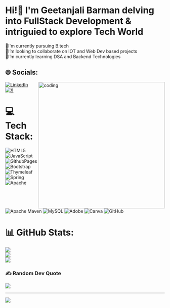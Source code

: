 # Hi!👋 I'm Geetanjali Barman delving into FullStack Development & intriguied to explore Tech World
🔭I'm currently pursuing B.tech <br>👯I’m looking to collaborate on IOT and Web Dev based projects<br>🌱I’m currently learning DSA and Backend Technologies 

## 🌐 Socials: 
<img align="right" alt="coding" width="400" src="https://media.giphy.com/media/YnS7j9pwnECXLMrI4t/giphy.gif">

[![LinkedIn](https://img.shields.io/badge/LinkedIn-%230077B5.svg?logo=linkedin&logoColor=white)](https://linkedin.com/in/geetanjalibarman) [![X](https://img.shields.io/badge/X-black.svg?logo=X&logoColor=white)](https://x.com/Geetanjali_1995) 
# 💻 Tech Stack:
![HTML5](https://img.shields.io/badge/html5-%23E34F26.svg?style=for-the-badge&logo=html5&logoColor=white) ![JavaScript](https://img.shields.io/badge/javascript-%23323330.svg?style=for-the-badge&logo=javascript&logoColor=%23F7DF1E)  ![GithubPages](https://img.shields.io/badge/github%20pages-121013?style=for-the-badge&logo=github&logoColor=white) ![Bootstrap](https://img.shields.io/badge/bootstrap-%238511FA.svg?style=for-the-badge&logo=bootstrap&logoColor=white) ![Thymeleaf](https://img.shields.io/badge/Thymeleaf-%23005C0F.svg?style=for-the-badge&logo=Thymeleaf&logoColor=white) ![Spring](https://img.shields.io/badge/spring-%236DB33F.svg?style=for-the-badge&logo=spring&logoColor=white) ![Apache](https://img.shields.io/badge/apache-%23D42029.svg?style=for-the-badge&logo=apache&logoColor=white) ![Apache Maven](https://img.shields.io/badge/Apache%20Maven-C71A36?style=for-the-badge&logo=Apache%20Maven&logoColor=white) ![MySQL](https://img.shields.io/badge/mysql-4479A1.svg?style=for-the-badge&logo=mysql&logoColor=white) ![Adobe](https://img.shields.io/badge/adobe-%23FF0000.svg?style=for-the-badge&logo=adobe&logoColor=white) ![Canva](https://img.shields.io/badge/Canva-%2300C4CC.svg?style=for-the-badge&logo=Canva&logoColor=white)  ![GitHub](https://img.shields.io/badge/github-%23121011.svg?style=for-the-badge&logo=github&logoColor=white)
# 📊 GitHub Stats:
![](https://github-readme-stats.vercel.app/api?username=CtrlZ-debug&theme=transparent&hide_border=false&include_all_commits=true&count_private=false)<br/>
![](https://github-readme-streak-stats.herokuapp.com/?user=CtrlZ-debug&theme=transparent&hide_border=false)<br/>
![](https://github-readme-stats.vercel.app/api/top-langs/?username=CtrlZ-debug&theme=transparent&hide_border=false&include_all_commits=true&count_private=false&layout=compact)

### ✍️ Random Dev Quote
![](https://quotes-github-readme.vercel.app/api?type=horizontal&theme=radical)

---
[![](https://visitcount.itsvg.in/api?id=CtrlZ-debug&icon=0&color=0)](https://visitcount.itsvg.in)

<!-- Proudly created with GPRM ( https://gprm.itsvg.in ) -->
